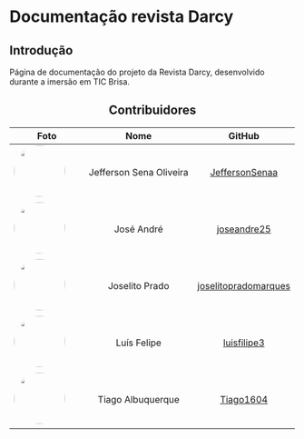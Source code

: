 # Documentação revista Darcy

## Introdução

Página de documentação do projeto da Revista Darcy, desenvolvido durante a imersão em TIC Brisa.

<center>

## Contribuidores

|                                                                                          **Foto**                                                                                          |         **Nome**         |                       **GitHub**                        |
| :----------------------------------------------------------------------------------------------------------------------------------------------------------------------------------------: | :----------------------: | :-----------------------------------------------------: |
|    <a href="https://github.com/JeffersonSenaa"><img src="https://avatars.githubusercontent.com/u/73854228?v=4" height="auto" width="90" style="border-radius:50%"></a> &nbsp; &nbsp; &nbsp;    |   Jefferson Sena Oliveira    |       [JeffersonSenaa](https://github.com/JeffersonSenaa)       |
|    <a href="https://github.com/joseandre25"><img src="https://avatars.githubusercontent.com/u/98027989?v=4" height="auto" width="90" style="border-radius:50%"></a> &nbsp; &nbsp; &nbsp;     | José André |        [joseandre25](https://github.com/joseandre25)        |
|    <a href="https://github.com/joselitopradomarques"><img src="https://avatars.githubusercontent.com/u/22534900?v=4" height="auto" width="90" style="border-radius:50%"></a> &nbsp; &nbsp; &nbsp;     | Joselito Prado |        [joselitopradomarques](https://github.com/joselitopradomarques)        |
|    <a href="https://github.com/luisfilipe3"><img src="https://avatars.githubusercontent.com/u/135170965?v=4" height="auto" width="90" style="border-radius:50%"></a> &nbsp; &nbsp; &nbsp;     | Luís Felipe |        [luisfilipe3](https://github.com/luisfilipe3)        |
|    <a href="https://github.com/Tiago1604"><img src="https://avatars.githubusercontent.com/u/98188815?v=4" height="auto" width="90" style="border-radius:50%"></a> &nbsp; &nbsp; &nbsp;     | Tiago Albuquerque  |        [Tiago1604](https://github.com/Tiago1604)        |

</center>
